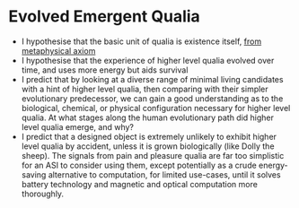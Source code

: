 # Evolved Emergent Qualia

- I hypothesise that the basic unit of qualia is existence itself, [from metaphysical axiom](Nothing%20is%20a%20Contradiction.md)
- I hypothesise that the experience of higher level qualia evolved over time, and uses more energy but aids survival
- I predict that by looking at a diverse range of minimal living candidates with a hint of higher level qualia, then comparing with their simpler evolutionary predecessor, we can gain a good understanding as to the biological, chemical, or physical configuration necessary for higher level qualia. At what stages along the human evolutionary path did higher level qualia emerge, and why?
- I predict that a designed object is extremely unlikely to exhibit higher level qualia by accident, unless it is grown biologically (like Dolly the sheep). The signals from pain and pleasure qualia are far too simplistic for an ASI to consider using them, except potentially as a crude energy-saving alternative to computation, for limited use-cases, until it solves battery technology and magnetic and optical computation more thoroughly.
